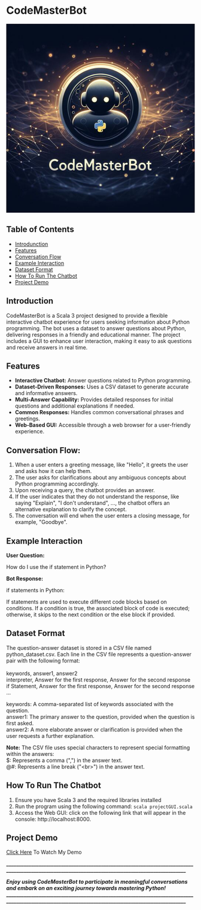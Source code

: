 # CodeMasterBot
![Background](https://github.com/MohamedMostafa259/CodeMasterBot/blob/main/Background.png)
## Table of Contents
- [Introdunction](introduction)
- [Features](features)
- [Conversation Flow](#conversation-flow)
- [Example Interaction](#example-interaction)
- [Dataset Format](#dataset-format)
- [How To Run The Chatbot](#how-to-run-the-chatbot)
- [Project Demo](#project-demo)

## Introduction
CodeMasterBot is a Scala 3 project designed to provide a flexible interactive chatbot experience for users seeking information about Python programming. 
The bot uses a dataset to answer questions about Python, delivering responses in a friendly and educational manner. 
The project includes a GUI to enhance user interaction, making it easy to ask questions and receive answers in real time.

## Features
  - **Interactive Chatbot:** Answer questions related to Python programming.
  - **Dataset-Driven Responses:** Uses a CSV dataset to generate accurate and informative answers.
  - **Multi-Answer Capability:** Provides detailed responses for initial questions and additional explanations if needed.
  - **Common Responses:** Handles common conversational phrases and greetings.
  - **Web-Based GUI:** Accessible through a web browser for a user-friendly experience.

## Conversation Flow:
1. When a user enters a greeting message, like "Hello", it greets the user and asks how it can help them.
2. The user asks for clarifications about any ambiguous concepts about Python programming accordingly.
3. Upon receiving a query, the chatbot provides an answer.
4. If the user indicates that they do not understand the response, like saying "Explain", "I don't understand", ..., the 
chatbot offers an alternative explanation to clarify the concept.
5. The conversation will end when the user enters a closing message, for example, "Goodbye".

## Example Interaction
**User Question:**

How do I use the if statement in Python?

**Bot Response:**

if statements in Python:

If statements are used to execute different code blocks based on conditions. If a condition is true, the associated block of code is executed; otherwise, it skips to the next condition or the else block if provided.

## Dataset Format
The question-answer dataset is stored in a CSV file named python_dataset.csv. Each line in the CSV file represents a question-answer pair with the following format:<br><br>
keywords, answer1, answer2<br>
interpreter, Answer for the first response, Answer for the second response<br>
if Statement, Answer for the first response, Answer for the second response<br>
...<br>

keywords: A comma-separated list of keywords associated with the question.<br>
answer1: The primary answer to the question, provided when the question is first asked.<br>
answer2: A more elaborate answer or clarification is provided when the user requests a further explanation.<br>

**Note:** The CSV file uses special characters to represent special formatting within the answers:<br>
$: Represents a comma (",") in the answer text.<br>
@#: Represents a line break ("\<br>") in the answer text.<br>

## How To Run The Chatbot
1. Ensure you have Scala 3 and the required libraries installed
2. Run the program using the following command: `scala projectGUI.scala`
3. Access the Web GUI: click on the following link that will appear in the console: http://localhost:8000.

## Project Demo
[Click Here](https://drive.google.com/file/d/1JnUarRMrLOCEFEFKRJw2sVbabeV_1q8L/view?usp=drive_link) To Watch My Demo

**___________________________________________________________________________________________________________________________________________________**

***Enjoy using CodeMasterBot to participate in meaningful conversations and embark on an exciting journey towards mastering Python!***
**___________________________________________________________________________________________________________________________________________________**

